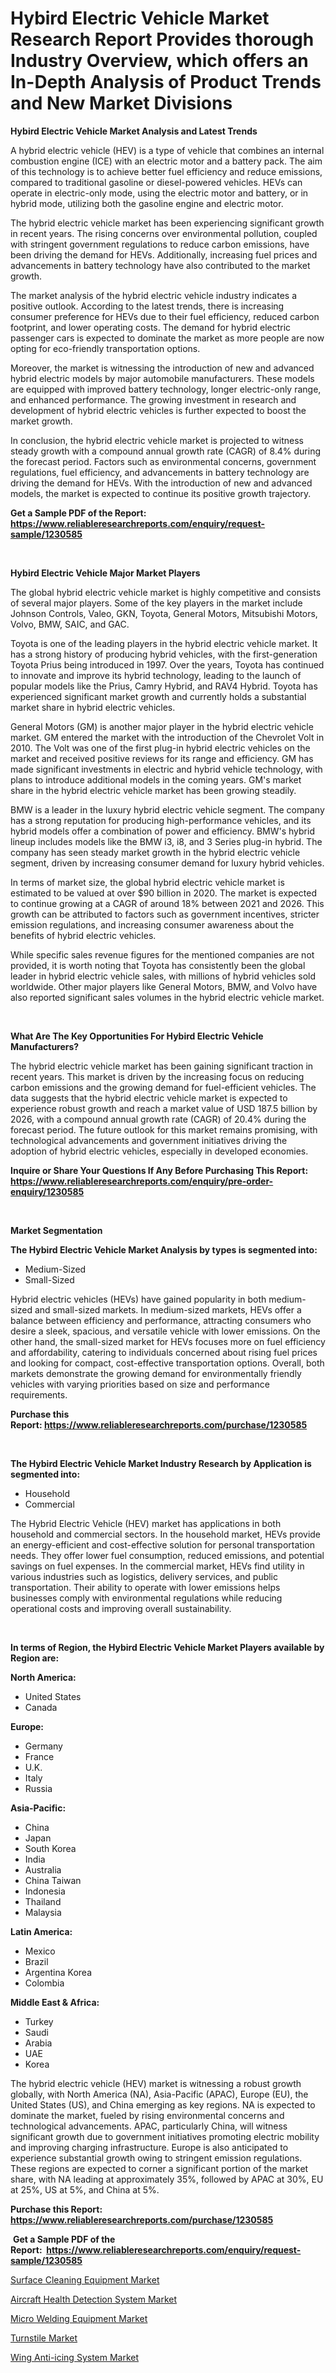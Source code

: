 <p><h1>Hybird Electric Vehicle Market Research Report Provides thorough Industry Overview, which offers an In-Depth Analysis of Product Trends and New Market Divisions</h1></p><p><strong>Hybird Electric Vehicle Market Analysis and Latest Trends</strong></p>
<p><p>A hybrid electric vehicle (HEV) is a type of vehicle that combines an internal combustion engine (ICE) with an electric motor and a battery pack. The aim of this technology is to achieve better fuel efficiency and reduce emissions, compared to traditional gasoline or diesel-powered vehicles. HEVs can operate in electric-only mode, using the electric motor and battery, or in hybrid mode, utilizing both the gasoline engine and electric motor.</p><p>The hybrid electric vehicle market has been experiencing significant growth in recent years. The rising concerns over environmental pollution, coupled with stringent government regulations to reduce carbon emissions, have been driving the demand for HEVs. Additionally, increasing fuel prices and advancements in battery technology have also contributed to the market growth.</p><p>The market analysis of the hybrid electric vehicle industry indicates a positive outlook. According to the latest trends, there is increasing consumer preference for HEVs due to their fuel efficiency, reduced carbon footprint, and lower operating costs. The demand for hybrid electric passenger cars is expected to dominate the market as more people are now opting for eco-friendly transportation options.</p><p>Moreover, the market is witnessing the introduction of new and advanced hybrid electric models by major automobile manufacturers. These models are equipped with improved battery technology, longer electric-only range, and enhanced performance. The growing investment in research and development of hybrid electric vehicles is further expected to boost the market growth.</p><p>In conclusion, the hybrid electric vehicle market is projected to witness steady growth with a compound annual growth rate (CAGR) of 8.4% during the forecast period. Factors such as environmental concerns, government regulations, fuel efficiency, and advancements in battery technology are driving the demand for HEVs. With the introduction of new and advanced models, the market is expected to continue its positive growth trajectory.</p></p>
<p><strong>Get a Sample PDF of the Report:&nbsp; <a href="https://www.reliableresearchreports.com/enquiry/request-sample/1230585">https://www.reliableresearchreports.com/enquiry/request-sample/1230585</a></strong></p>
<p>&nbsp;</p>
<p><strong>Hybird Electric Vehicle Major Market Players</strong></p>
<p><p>The global hybrid electric vehicle market is highly competitive and consists of several major players. Some of the key players in the market include Johnson Controls, Valeo, GKN, Toyota, General Motors, Mitsubishi Motors, Volvo, BMW, SAIC, and GAC.</p><p>Toyota is one of the leading players in the hybrid electric vehicle market. It has a strong history of producing hybrid vehicles, with the first-generation Toyota Prius being introduced in 1997. Over the years, Toyota has continued to innovate and improve its hybrid technology, leading to the launch of popular models like the Prius, Camry Hybrid, and RAV4 Hybrid. Toyota has experienced significant market growth and currently holds a substantial market share in hybrid electric vehicles.</p><p>General Motors (GM) is another major player in the hybrid electric vehicle market. GM entered the market with the introduction of the Chevrolet Volt in 2010. The Volt was one of the first plug-in hybrid electric vehicles on the market and received positive reviews for its range and efficiency. GM has made significant investments in electric and hybrid vehicle technology, with plans to introduce additional models in the coming years. GM's market share in the hybrid electric vehicle market has been growing steadily.</p><p>BMW is a leader in the luxury hybrid electric vehicle segment. The company has a strong reputation for producing high-performance vehicles, and its hybrid models offer a combination of power and efficiency. BMW's hybrid lineup includes models like the BMW i3, i8, and 3 Series plug-in hybrid. The company has seen steady market growth in the hybrid electric vehicle segment, driven by increasing consumer demand for luxury hybrid vehicles.</p><p>In terms of market size, the global hybrid electric vehicle market is estimated to be valued at over $90 billion in 2020. The market is expected to continue growing at a CAGR of around 18% between 2021 and 2026. This growth can be attributed to factors such as government incentives, stricter emission regulations, and increasing consumer awareness about the benefits of hybrid electric vehicles.</p><p>While specific sales revenue figures for the mentioned companies are not provided, it is worth noting that Toyota has consistently been the global leader in hybrid electric vehicle sales, with millions of hybrid vehicles sold worldwide. Other major players like General Motors, BMW, and Volvo have also reported significant sales volumes in the hybrid electric vehicle market.</p></p>
<p>&nbsp;</p>
<p><strong>What Are The Key Opportunities For Hybird Electric Vehicle Manufacturers?</strong></p>
<p><p>The hybrid electric vehicle market has been gaining significant traction in recent years. This market is driven by the increasing focus on reducing carbon emissions and the growing demand for fuel-efficient vehicles. The data suggests that the hybrid electric vehicle market is expected to experience robust growth and reach a market value of USD 187.5 billion by 2026, with a compound annual growth rate (CAGR) of 20.4% during the forecast period. The future outlook for this market remains promising, with technological advancements and government initiatives driving the adoption of hybrid electric vehicles, especially in developed economies.</p></p>
<p><strong>Inquire or Share Your Questions If Any Before Purchasing This Report: <a href="https://www.reliableresearchreports.com/enquiry/pre-order-enquiry/1230585">https://www.reliableresearchreports.com/enquiry/pre-order-enquiry/1230585</a></strong></p>
<p>&nbsp;</p>
<p><strong>Market Segmentation</strong></p>
<p><strong>The Hybird Electric Vehicle Market Analysis by types is segmented into:</strong></p>
<p><ul><li>Medium-Sized</li><li>Small-Sized</li></ul></p>
<p><p>Hybrid electric vehicles (HEVs) have gained popularity in both medium-sized and small-sized markets. In medium-sized markets, HEVs offer a balance between efficiency and performance, attracting consumers who desire a sleek, spacious, and versatile vehicle with lower emissions. On the other hand, the small-sized market for HEVs focuses more on fuel efficiency and affordability, catering to individuals concerned about rising fuel prices and looking for compact, cost-effective transportation options. Overall, both markets demonstrate the growing demand for environmentally friendly vehicles with varying priorities based on size and performance requirements.</p></p>
<p><strong>Purchase this Report:&nbsp;<a href="https://www.reliableresearchreports.com/purchase/1230585">https://www.reliableresearchreports.com/purchase/1230585</a></strong></p>
<p>&nbsp;</p>
<p><strong>The Hybird Electric Vehicle Market Industry Research by Application is segmented into:</strong></p>
<p><ul><li>Household</li><li>Commercial</li></ul></p>
<p><p>The Hybrid Electric Vehicle (HEV) market has applications in both household and commercial sectors. In the household market, HEVs provide an energy-efficient and cost-effective solution for personal transportation needs. They offer lower fuel consumption, reduced emissions, and potential savings on fuel expenses. In the commercial market, HEVs find utility in various industries such as logistics, delivery services, and public transportation. Their ability to operate with lower emissions helps businesses comply with environmental regulations while reducing operational costs and improving overall sustainability.</p></p>
<p>&nbsp;</p>
<p><strong>In terms of Region, the Hybird Electric Vehicle Market Players available by Region are:</strong></p>
<p>
    <p> <strong> North America: </strong>
        <ul>
            <li>United States</li>
            <li>Canada</li>
        </ul>
        </p> 
    <p> <strong> Europe: </strong>
        <ul>
            <li>Germany</li>
            <li>France</li>
            <li>U.K.</li>
            <li>Italy</li>
            <li>Russia</li>
        </ul>
        </p> 
    <p> <strong> Asia-Pacific: </strong>
        <ul>
            <li>China</li>
            <li>Japan</li>
            <li>South Korea</li>
            <li>India</li>
            <li>Australia</li>
            <li>China Taiwan</li>
            <li>Indonesia</li>
            <li>Thailand</li>
            <li>Malaysia</li>
        </ul>
        </p> 
    <p> <strong> Latin America: </strong>
        <ul>
            <li>Mexico</li>
            <li>Brazil</li>
            <li>Argentina Korea</li>
            <li>Colombia</li>
        </ul>
        </p> 
    <p> <strong> Middle East & Africa: </strong>
        <ul>
            <li>Turkey</li>
            <li>Saudi</li>
            <li>Arabia</li>
            <li>UAE</li>
            <li>Korea</li>
        </ul>
    </p>
    </p>
<p><p>The hybrid electric vehicle (HEV) market is witnessing a robust growth globally, with North America (NA), Asia-Pacific (APAC), Europe (EU), the United States (US), and China emerging as key regions. NA is expected to dominate the market, fueled by rising environmental concerns and technological advancements. APAC, particularly China, will witness significant growth due to government initiatives promoting electric mobility and improving charging infrastructure. Europe is also anticipated to experience substantial growth owing to stringent emission regulations. These regions are expected to corner a significant portion of the market share, with NA leading at approximately 35%, followed by APAC at 30%, EU at 25%, US at 5%, and China at 5%.</p></p>
<p><strong>Purchase this Report: <a href="https://www.reliableresearchreports.com/purchase/1230585">https://www.reliableresearchreports.com/purchase/1230585</a></strong></p>
<p>&nbsp;<strong>Get a Sample PDF of the Report:&nbsp;&nbsp;<a href="https://www.reliableresearchreports.com/enquiry/request-sample/1230585">https://www.reliableresearchreports.com/enquiry/request-sample/1230585</a></strong></p>
<p><strong></strong></p>
<p><p><a href="https://www.linkedin.com/pulse/surface-cleaning-equipment-market-challenges-opportunities-ihm4f/">Surface Cleaning Equipment Market</a></p><p><a href="https://github.com/gaydyna/Market-Research-Report-List-1/blob/main/aircraft-health-detection-system-market.md">Aircraft Health Detection System Market</a></p><p><a href="https://www.linkedin.com/pulse/micro-welding-equipment-market-insights-players-forecast-ghdpf/">Micro Welding Equipment Market</a></p><p><a href="https://medium.com/@pinkierau1998/turnstile-market-furnishes-information-on-market-share-market-trends-and-market-growth-d36be5e40b72">Turnstile Market</a></p><p><a href="https://github.com/amonskiyk/Market-Research-Report-List-1/blob/main/wing-anti-icing-system-market.md">Wing Anti-icing System Market</a></p></p>